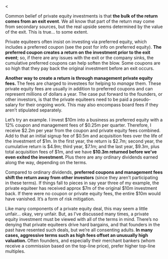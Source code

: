 <<p>Common belief of private equity investments is that <strong>the bulk of the return comes from an exit event</strong>. We all know that part of the return may come from secondary sources, but the real upside seems determined by the value of the exit. This is true&#8230; to some extent.</p><p>Private equiteers often insist on investing via preferred equity, which includes a preferred coupon (see the post for info on preferred equity). <strong>The preferred coupon creates a return on the investment prior to the exit event</strong>; so, if there are any issues with the exit or the company sinks, the cumulative preferred coupons can help soften the blow. Some coupons are so high that they pay back the original investment before an exit occurs.</p><p><strong>Another way to create a return is through management private equity fees. </strong>The fees are charged to investees for helping to <em>manage </em>them. These private equity fees are usually in addition to preferred coupons and can represent millions of dollars a year. The case put forward to the founders, or other investors, is that the private equiteers need to be paid a pseudo-salary for their ongoing work. This may also encompass board fees if they aren&#8217;t stipulated separately.</p><p>Let&#8217;s try an example. I invest $10m into a business as preferred equity with a 12% coupon and management fees of $0.25m per quarter. Therefore, I receive $2.2m per year from the coupon and private equity fees combined. Add to that an initial signup fee of $0.5m and acquisition fees over the life of the investment of $1m. In the first year, the return is $2.7m; second year, the cumulative return is $4.9m; third year, $7.1m; and the last year, $9.3m, plus total acquisition fees of $1m, and we have<strong> $10.3m returned before we&#8217;ve even exited the investment. </strong>Plus there are any ordinary dividends  earned along the way, depending on the terms.</p><p>Compared to ordinary dividends, <strong>preferred coupons and management fees shift the return away from other investors</strong> (since they aren&#8217;t participating in these terms). If things fall to pieces in say year three of my example, the private equiteer has received approx $7m of the original $10m investment back. If there were no coupon or private equity fees, the entire $10m would have vanished. It&#8217;s a form of risk mitigation.</p><p>Like many components of a private equity deal, this may seem a little unfair&#8230; okay, very unfair. But, as I&#8217;ve discussed many times, a private equity investment must be viewed with all of the terms in mind. There&#8217;s no denying that private equiteers drive hard bargains, and that founders in the past have resented such deals, but we&#8217;re all consenting adults.<strong> In many cases, aggressive terms such as high fees offset an unusually high valuation. </strong>Often founders, and especially their merchant bankers (whom receive a commission based on the top-line price), prefer higher top-line multiples.</p>
